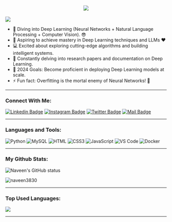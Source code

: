 <h1 align="center">
  <a href="https://git.io/typing-svg">
    <img src="https://readme-typing-svg.herokuapp.com/?lines=Hello,+There!+👋;This+is+Naveen+R....;Nice+to+meet+you!&center=true&size=30">
  </a>
</h1>

![](https://komarev.com/ghpvc/?username=naveen3830&color=brightgreen)

- 🧠 Diving into Deep Learning (Neural Networks + Natural Language Processing + Computer Vision). 😎
- 🌱 Aspiring to achieve mastery in Deep Learning techniques and LLMs ❤
- 💻 Excited about exploring cutting-edge algorithms and building intelligent systems.
- 📰 Constantly delving into research papers and documentation on Deep Learning.
- 🥅 2024 Goals: Become proficient in deploying Deep Learning models at scale.
- ⚡ Fun fact: Overfitting is the mortal enemy of Neural Networks! 🤣
---

### Connect With Me:

[![Linkedin Badge](https://img.shields.io/badge/LinkedIn-0077B5?style=for-the-badge&logo=linkedin&logoColor=white)](https://www.linkedin.com/in/naveen-r-814056265/) 
[![Instagram Badge](https://img.shields.io/badge/Instagram-E4405F?style=for-the-badge&logo=instagram&logoColor=white)](https://www.instagram.com/_naveenr8/)
[![Twitter Badge](https://img.shields.io/badge/Twitter-1DA1F2?style=for-the-badge&logo=twitter&logoColor=white)](https://twitter.com/Naveen3830)
[![Mail Badge](https://img.shields.io/badge/Gmail-D14836?style=for-the-badge&logo=gmail&logoColor=white)](mailto:naveenr3830@gmail.com)

---

### Languages and Tools:

![Python](https://img.shields.io/badge/Python-14354C?style=for-the-badge&logo=python&logoColor=white)
![MySQL](https://img.shields.io/badge/MySQL-005C84?style=flat-square&logo=mysql&logoColor=white)
![HTML](https://img.shields.io/badge/HTML5-E34F26?style=flat-square&logo=html5&logoColor=white)
![CSS3](https://img.shields.io/badge/CSS3-1572B6?style=flat-square&logo=css3&logoColor=white)
![JavaScript](https://img.shields.io/badge/JavaScript-F7DF1E?style=flat-square&logo=javascript&logoColor=black)
![VS Code](https://img.shields.io/badge/VisualStudio-2C2B30?style=flastic&logo=VisualStudioCode&logoColor=007ACC)
![Docker](https://img.shields.io/badge/Docker-0CC1F3?style=flat-square&logo=docker&logoColor=white)

---

### My Github Stats:

<p>
  <img align="center" src="https://github-readme-stats.vercel.app/api?username=naveen3830&show_icons=true&include_all_commits=true&theme=algolia&hide_border=true" alt="Naveen's GitHub status" />
</p>
<p>
  <img align="center" src="https://github-readme-streak-stats.herokuapp.com/?user=naveen3830&theme=algolia" alt="naveen3830" />
</p>

---

### Top Used Languages:

<img align="center" src="https://github-readme-stats.vercel.app/api/top-langs/?username=naveen3830&layout=compact&theme=algolia&hide_border=true&&langs_count=10" />

---


